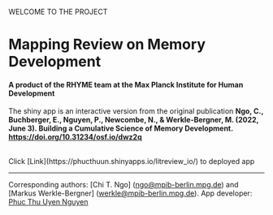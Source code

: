 WELCOME TO THE PROJECT
# Mapping Review on Memory Development
#### A product of the RHYME team at the Max Planck Institute for Human Development 

The shiny app is an interactive version from the original publication <strong>Ngo, C., Buchberger, E., Nguyen, P., Newcombe, N., & Werkle-Bergner, M. (2022, June 3). Building a Cumulative Science of Memory Development. https://doi.org/10.31234/osf.io/dwz2q</strong>

<br>
Click [Link](https://phucthuun.shinyapps.io/litreview_io/) to deployed app 

----
Corresponding authors: [Chi T. Ngo] (ngo@mpib-berlin.mpg.de) and [Markus Werkle-Bergner] (werkle@mpib-berlin.mpg.de).
App developer: [Phuc Thu Uyen Nguyen](https://github.com/phucthuun)
